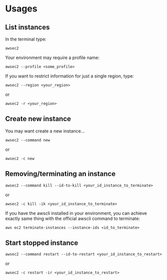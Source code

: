 # Usages

## List instances

In the terminal type:
```
awsec2
```

Your environment may require a profile name:
```
awsec2 --profile <some_profile>
```

If you want to restrict information for just a single region, type:

```
awsec2 --region <your_region>
```
or
```
awsec2 -r <your_region>
```

## Create new instance

You may want create a new instance...

```
awsec2 --command new
```
or
```
awsec2 -c new
```

## Removing/terminating an instance

```
awsec2 --command kill --id-to-kill <your_id_instance_to_terminate>
```
or
```
awsec2 -c kill -ik <your_id_instance_to_terminate>
```
If you have the awscli installed in your environment, you can achieve exactly same thing with the official awscli command to terminate:
```
aws ec2 terminate-instances --instance-ids <id_to_terminate>
```

## Start stopped instance

```
awsec2 --command restart --id-to-restart <your_id_instance_to_restart>
```
or
```
awsec2 -c restart -ir <your_id_instance_to_restart>
```
